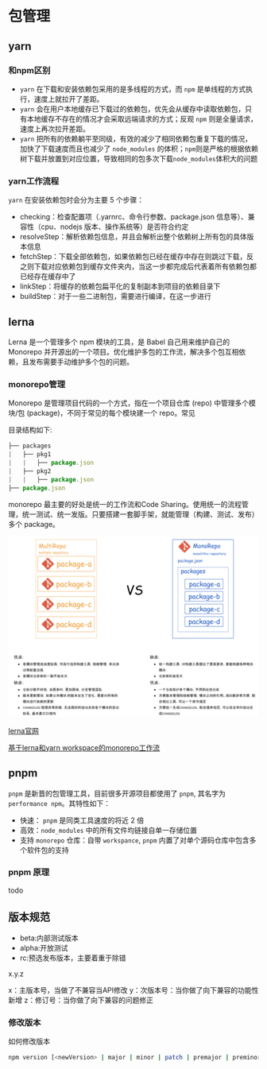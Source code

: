 # 包管理

## yarn

### 和npm区别

- `yarn` 在下载和安装依赖包采用的是多线程的方式，而 `npm` 是单线程的方式执行，速度上就拉开了差距。
- `yarn`  会在用户本地缓存已下载过的依赖包，优先会从缓存中读取依赖包，只有本地缓存不存在的情况才会采取远端请求的方式；反观 `npm` 则是全量请求，速度上再次拉开差距。
- `yarn` 把所有的依赖躺平至同级，有效的减少了相同依赖包重复下载的情况，加快了下载速度而且也减少了 `node_modules` 的体积；`npm`则是严格的根据依赖树下载并放置到对应位置，导致相同的包多次下载`node_modules`体积大的问题

### yarn工作流程

`yarn` 在安装依赖包时会分为主要 5 个步骤：

- checking：检查配置项（.yarnrc、命令行参数、package.json 信息等）、兼容性（cpu、nodejs 版本、操作系统等）是否符合约定
- resolveStep：解析依赖包信息，并且会解析出整个依赖树上所有包的具体版本信息
- fetchStep：下载全部依赖包，如果依赖包已经在缓存中存在则跳过下载，反之则下载对应依赖包到缓存文件夹内，当这一步都完成后代表着所有依赖包都已经存在缓存中了
- linkStep：将缓存的依赖包扁平化的复制副本到项目的依赖目录下
- buildStep：对于一些二进制包，需要进行编译，在这一步进行

## lerna

Lerna 是一个管理多个 npm 模块的工具，是 Babel 自己用来维护自己的 Monorepo 并开源出的一个项目。优化维护多包的工作流，解决多个包互相依赖，且发布需要手动维护多个包的问题。

### monorepo管理

Monorepo 是管理项目代码的一个方式，指在一个项目仓库 (repo) 中管理多个模块/包 (package)，不同于常见的每个模块建一个 repo。常见

目录结构如下:

```js
├── packages
|   ├── pkg1
|   |   ├── package.json
|   ├── pkg2
|   |   ├── package.json
├── package.json
```

monorepo 最主要的好处是统一的工作流和Code Sharing。使用统一的流程管理，统一测试、统一发版。只要搭建一套脚手架，就能管理（构建、测试、发布）多个 package。

![img](../images/tXnw6a.png)

[lerna官网](https://github.com/lerna/lerna)

[基于lerna和yarn workspace的monorepo工作流](https://zhuanlan.zhihu.com/p/71385053)

## pnpm

`pnpm` 是新晋的包管理工具，目前很多开源项目都使用了 `pnpm`, 其名字为 `performance npm`。其特性如下：

- 快速： `pnpm` 是同类工具速度的将近 2 倍
- 高效：`node_modules` 中的所有文件均链接自单一存储位置
- 支持 `monorepo` 仓库：自带 `workspance`, `pnpm` 内置了对单个源码仓库中包含多个软件包的支持

### pnpm 原理

todo

## 版本规范

- beta:内部测试版本
- alpha:开放测试
- rc:预选发布版本，主要着重于除错

x.y.z

x：主版本号，当做了不兼容当API修改
y：次版本号：当你做了向下兼容的功能性新增
z：修订号：当你做了向下兼容的问题修正

### 修改版本

如何修改版本

```bash
npm version [<newVersion> | major | minor | patch | premajor | preminor | prepatch | prerelease [custom version] ]
```
